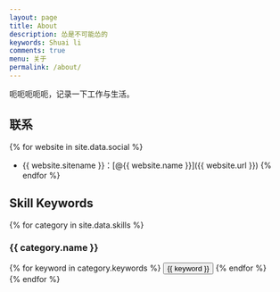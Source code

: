```yaml
---
layout: page
title: About
description: 怂是不可能怂的
keywords: Shuai li
comments: true
menu: 关于
permalink: /about/
---
```

呃呃呃呃呃，记录一下工作与生活。

## 联系

{% for website in site.data.social %}
* {{ website.sitename }}：[@{{ website.name }}]({{ website.url }})
{% endfor %}

## Skill Keywords

{% for category in site.data.skills %}
### {{ category.name }}
<div class="btn-inline">
{% for keyword in category.keywords %}
<button class="btn btn-outline" type="button">{{ keyword }}</button>
{% endfor %}
</div>
{% endfor %}
